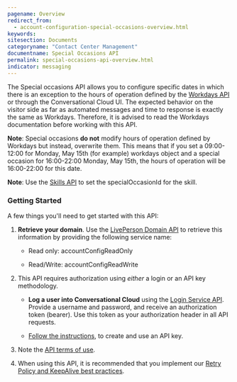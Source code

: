 ```yaml
---
pagename: Overview
redirect_from:
  - account-configuration-special-occasions-overview.html
keywords:
sitesection: Documents
categoryname: "Contact Center Management"
documentname: Special Occasions API
permalink: special-occasions-api-overview.html
indicator: messaging
---
```


The Special occasions API allows you to configure specific dates in which there is an exception to the hours of operation defined by the [Workdays API](account-configuration-workdays-overview.html) or through the Conversational Cloud UI. The expected behavior on the visitor side as far as automated messages and time to response is exactly the same as Workdays. Therefore, it is advised to read the Workdays documentation before working with this API.

**Note**: Special occasions **do not** modify hours of operation defined by Workdays but instead, overwrite them. This means that if you set a 09:00-12:00 for Monday, May 15th (for example) workdays object and a special occasion for 16:00-22:00 Monday, May 15th, the hours of operation will be 16:00-22:00 for this date.

**Note**: Use the [Skills API](/administration-skills-appendix.html) to set the specialOccasionId for the skill.

### Getting Started

A few things you'll need to get started with this API:

1. **Retrieve your domain**. Use the [LivePerson Domain API](agent-domain-domain-api.html) to retrieve this information by providing the following service name:

	* Read only: accountConfigReadOnly

	* Read/Write: accountConfigReadWrite

2. This API requires authorization using _either_ a login or an API key methodology.

	* **Log a user into Conversational Cloud** using the [Login Service API](login-getting-started.html). Provide a username and password, and receive an authorization token (bearer). Use this token as your authorization header in all API requests.

	* [Follow the instructions](guides-gettingstarted.html), to create and use an API key.

3. Note the [API terms of use](https://www.liveperson.com/policies/terms-of-use).

4. When using this API, it is recommended that you implement our [Retry Policy and KeepAlive best practices](guides-retry-policy.html).
